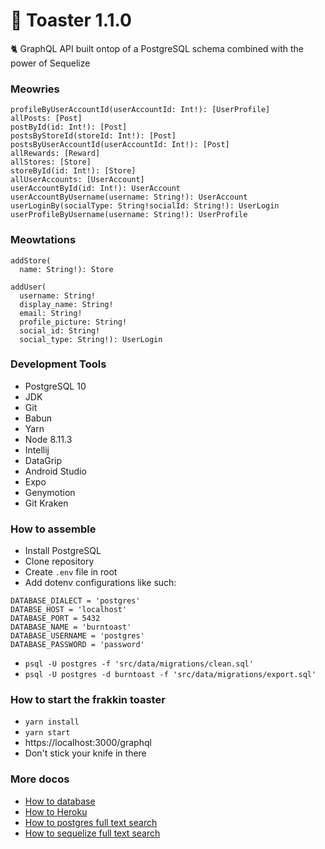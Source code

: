 # 🍞 Toaster 1.1.0

🐈 GraphQL API built ontop of a PostgreSQL schema combined with the power of Sequelize

### Meowries

```
profileByUserAccountId(userAccountId: Int!): [UserProfile]
allPosts: [Post]
postById(id: Int!): [Post]
postsByStoreId(storeId: Int!): [Post]
postsByUserAccountId(userAccountId: Int!): [Post]
allRewards: [Reward]
allStores: [Store]
storeById(id: Int!): [Store]
allUserAccounts: [UserAccount]
userAccountById(id: Int!): UserAccount
userAccountByUsername(username: String!): UserAccount
userLoginBy(socialType: String!socialId: String!): UserLogin
userProfileByUsername(username: String!): UserProfile
```

### Meowtations

```
addStore(
  name: String!): Store

addUser(
  username: String!
  display_name: String!
  email: String!
  profile_picture: String!
  social_id: String!
  social_type: String!): UserLogin
```

### Development Tools

* PostgreSQL 10
* JDK
* Git
* Babun
* Yarn
* Node 8.11.3
* Intellij
* DataGrip
* Android Studio
* Expo
* Genymotion
* Git Kraken

### How to assemble

* Install PostgreSQL
* Clone repository
* Create `.env` file in root
* Add dotenv configurations like such:

```
DATABASE_DIALECT = 'postgres'
DATABSE_HOST = 'localhost'
DATABASE_PORT = 5432
DATABASE_NAME = 'burntoast'
DATABASE_USERNAME = 'postgres'
DATABASE_PASSWORD = 'password'
```

* `psql -U postgres -f 'src/data/migrations/clean.sql'`
* `psql -U postgres -d burntoast -f 'src/data/migrations/export.sql'`

### How to start the frakkin toaster

* `yarn install`
* `yarn start`
* https://localhost:3000/graphql
* Don't stick your knife in there

### More docos

* [How to database](./docs/how-to-database.md)
* [How to Heroku](./docs/how-to-heroku.md)
* [How to postgres full text search](http://rachbelaid.com/postgres-full-text-search-is-good-enough/)
* [How to sequelize full text search](https://medium.com/riipen-engineering/full-text-search-with-sequelize-and-postgresql-3572cb3093e7)
